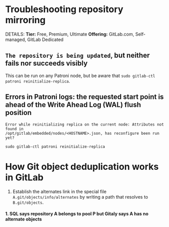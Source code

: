 # Troubleshooting repository mirroring

DETAILS:
**Tier:** Free, Premium, Ultimate
**Offering:** GitLab.com, Self-managed, GitLab Dedicated

## `The repository is being updated`, but neither fails nor succeeds visibly

This can be run on any Patroni node, but be aware that `sudo gitlab-ctl patroni reinitialize-replica`.

## Errors in Patroni logs: the requested start point is ahead of the Write Ahead Log (WAL) flush position

```plaintext
Error while reinitializing replica on the current node: Attributes not found in
/opt/gitlab/embedded/nodes/<HOSTNAME>.json, has reconfigure been run yet?
```

```shell
sudo gitlab-ctl patroni reinitialize-replica
```

# How Git object deduplication works in GitLab

1. Establish the alternates link in the special file `A.git/objects/info/alternates`
   by writing a path that resolves to `B.git/objects`.

#### 1. SQL says repository A belongs to pool P but Gitaly says A has no alternate objects

